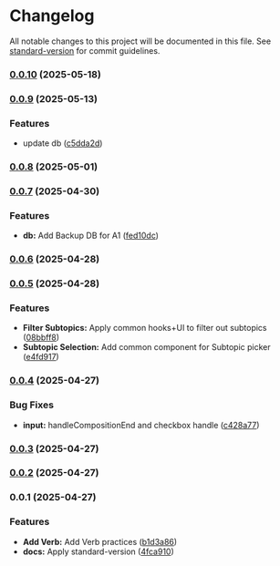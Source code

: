 # Changelog

All notable changes to this project will be documented in this file. See [standard-version](https://github.com/conventional-changelog/standard-version) for commit guidelines.

### [0.0.10](https://github.com/Jun0S2/devoca/compare/v0.0.9...v0.0.10) (2025-05-18)

### [0.0.9](https://github.com/Jun0S2/devoca/compare/v0.0.8...v0.0.9) (2025-05-13)


### Features

* update db ([c5dda2d](https://github.com/Jun0S2/devoca/commit/c5dda2df1ce1b98935247e4d5bcf5c4ddca274be))

### [0.0.8](https://github.com/Jun0S2/devoca/compare/v0.0.7...v0.0.8) (2025-05-01)

### [0.0.7](https://github.com/Jun0S2/devoca/compare/v0.0.6...v0.0.7) (2025-04-30)


### Features

* **db:** Add Backup DB for A1 ([fed10dc](https://github.com/Jun0S2/devoca/commit/fed10dc1e9beb9ca5e0bf2007317ea21fdbb537f))

### [0.0.6](https://github.com/Jun0S2/devoca/compare/v0.0.5...v0.0.6) (2025-04-28)

### [0.0.5](https://github.com/Jun0S2/devoca/compare/v0.0.4...v0.0.5) (2025-04-28)


### Features

* **Filter Subtopics:** Apply common hooks+UI to filter out subtopics ([08bbff8](https://github.com/Jun0S2/devoca/commit/08bbff83694e591c7639ebd31ffe2df98951f3ac))
* **Subtopic Selection:** Add common component for Subtopic picker ([e4fd917](https://github.com/Jun0S2/devoca/commit/e4fd91793e744069e5ae96d7a08371c94bae2e07))

### [0.0.4](https://github.com/Jun0S2/devoca/compare/v0.0.3...v0.0.4) (2025-04-27)


### Bug Fixes

* **input:** handleCompositionEnd and checkbox handle ([c428a77](https://github.com/Jun0S2/devoca/commit/c428a7721e3f08a03e23fb0ebf7ce65ad01f3b36))

### [0.0.3](https://github.com/Jun0S2/devoca/compare/v0.0.2...v0.0.3) (2025-04-27)

### [0.0.2](https://github.com/Jun0S2/devoca/compare/v0.0.1...v0.0.2) (2025-04-27)

### 0.0.1 (2025-04-27)


### Features

* **Add Verb:** Add Verb practices ([b1d3a86](https://github.com/Jun0S2/devoca/commit/b1d3a8605ad4117621ff1cbb35871017dfcf49a0))
* **docs:** Apply standard-version ([4fca910](https://github.com/Jun0S2/devoca/commit/4fca910a3b9c047f6d3dec7e4d7cc8954277a9ad))
